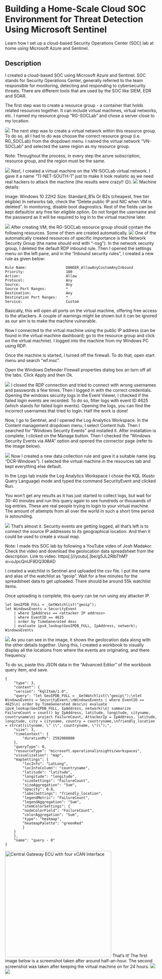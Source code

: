 # Building a Home-Scale Cloud SOC Environment for Threat Detection Using Microsoft Sentinel
Learn how I set up a cloud-based Security Operations Center (SOC) lab at home using Microsoft Azure and Sentinel.

## Description
I created a cloud-based SOC using Microsoft Azure and Sentinel. SOC stands for Security Operations Center, generally referred to the team responsible for monitoring, detecting and responding to cybersecurity threats. There are different tools that are used by the SOC like SIEM, EDR and SOAR.

The first step was to create a resource group - a container that holds related resources together. It can include virtual machines, virtual networks, etc. I named my resource group “RG-SOCLab” and chose a server close to my location.

<img src="https://github.com/shubodaya/HomeSOC/blob/64af00f4db902bf58fec8f02913ad0147965add9/Images/f1.png"/>
The next step was to create a virtual network within this resource group. To do so, all I had to do was choose the correct resource group (i.e. RG_SOCLab) from the dropdown menu. I named the virtual network “VN-SOCLab” and selected the same region as my resource group.

Note: Throughout the process, in every step the azure subscription, resource group, and the region must be the same.

<img src="https://github.com/shubodaya/HomeSOC/blob/64af00f4db902bf58fec8f02913ad0147965add9/Images/f2.png"/>
Next, I created a virtual machine on the VN-SOCLab virtual network. I gave it a name “TI-NET-SOUTH-1” just to make it look realistic as we need real hackers to attack the machine (the results were crazy!! 😉).

<img src="https://github.com/shubodaya/HomeSOC/blob/64af00f4db902bf58fec8f02913ad0147965add9/Images/f3.png"/>
Machine details:

Image: Windows 10 22H2
Size: Standard_B1s Or B2s (cheapest, free tier eligible)
In networks tab, check the “Delete public IP and NIC when VM is deleted”.
In monitoring, disable boot diagnostics.
Rest of the fields can be kept default/or any free tier eligible option. Do not forget the username and the password as it will be required to log in to the virtual machine later.

<img src="https://github.com/shubodaya/HomeSOC/blob/64af00f4db902bf58fec8f02913ad0147965add9/Images/f4.png"/>
After creating VM, the RG-SOCLab resource group should contain the following resources. Some of them are created automatically.

<img src="https://github.com/shubodaya/HomeSOC/blob/64af00f4db902bf58fec8f02913ad0147965add9/Images/f5.png"/>
One of the automatically created resources of specific importance is the Network Security Group (the name should end with “-nsg”). In the network security group, I deleted the default RDP inbound rule. Then I opened the settings menu on the left pane, and in the “Inbound security rules”, I created a new rule as given below:

```
Rule Name:                  DANGER_AllowAnyCustomAnyInbound
Priority:                   100
Action:                     Allow
Protocol:                   Any
Source:                     Any
Source Port Ranges:         *
Destination:                Any
Destination Port Ranges:    *
Service:                    Custom
```
Basically, this will open all ports on the virtual machine, offering free access to the attackers. A couple of warnings might be shown but it can be ignored as our aim is to make the machine vulnerable.

Now I connected to the virtual machine using the public IP address (can be found in the virtual machine dashboard; go to the resource group and click on the virtual machine). I logged into the machine from my Windows PC using RDP.

Once the machine is started, I turned off the firewall. To do that, open start menu and search “wf.msc”.

Open the Windows Defender Firewall properties dialog box an turn off all the tabs. Click Apply and then Ok.

<img src="https://github.com/shubodaya/HomeSOC/blob/64af00f4db902bf58fec8f02913ad0147965add9/Images/f7.png"/>
I closed the RDP connection and tried to connect with wrong usernames and passwords a few times. Then I logged in with the correct credentials. Opening the windows security logs in the Event Viewer, I checked if the failed login events are recorded. To do so, filter logs with event ID 4625 (which stands for failed login events). Opening the logs, you can find the incorrect usernames that tried to login. Half the work is done!

Now, I go to Sentinel, and I opened the Log Analytics Workspace. In the Content management dropdown menu, I select Content hub. Then I searched for “Windows Security Events” and installed it. After installation is complete, I clicked on the Manage button. Then I checked the “Windows Security Events via AMA” option and opened the connector page (refer to the image below).

<img src="https://github.com/shubodaya/HomeSOC/blob/64af00f4db902bf58fec8f02913ad0147965add9/Images/f8.png"/>
Now I created a new data collection rule and gave it a suitable name (eg. “DCR-Windows”). I selected the virtual machine in the resources tab and kept everything else default.

In the Logs tab inside the Log Analytics Workspace I chose the KQL (Kusto Query Language) mode and typed the command SecurityEvent and clicked Run.

You won’t get any results as it has just started to collect logs, but wait for 30-40 minutes and run this query again to see hundreds or thousands of log entries. These are real people trying to login to your virtual machine. The amount of attempts from all over the world in such a short time period is astounding.

<img src="https://github.com/shubodaya/HomeSOC/blob/64af00f4db902bf58fec8f02913ad0147965add9/Images/f9.png"/>
That’s almost it. Security events are getting logged, all that’s left is to connect the source IP addresses to its geographical location. And then it could be used to create a visual map.

Note: I made this SOC lab by following a YouTube video of Josh Madakor. Check the video and download the geolocation data spreadsheet from the description.
Link to video: https[:]//youtu[.]be/g5JL2RIbThM?si=oJpcQnUF8DQ30BAD

I created a watchlist in Sentinel and uploaded the csv file. I put the name and alias of the watchlist as “geoip”. Wait for a few minutes for the spreadsheet data to get uploaded. There should be around 55k watchlist items.

Once uploading is complete, this query can be run using any attacker IP.
```
let GeoIPDB_FULL = _GetWatchlist("geoip");
let WindowsEvents = SecurityEvent
    | where IpAddress == <attacker IP address>
    | where EventID == 4625
    | order by TimeGenerated desc
    | evaluate ipv4_lookup(GeoIPDB_FULL, IpAddress, network);
WindowsEvents
```
<img src="https://github.com/shubodaya/HomeSOC/blob/64af00f4db902bf58fec8f02913ad0147965add9/Images/f11.png"/>
As you can see in the image, it shows the geolocation data along with the other details together. Using this, I created a workbook to visually display all the locations from where the events are originating, and there frequency.

To do so, paste this JSON data in the “Advanced Editor” of the workbook query item, and save.

```
{
	"type": 3,
	"content": {
	"version": "KqlItem/1.0",
	"query": "let GeoIPDB_FULL = _GetWatchlist(\"geoip\");\nlet WindowsEvents = SecurityEvent;\nWindowsEvents | where EventID == 4625\n| order by TimeGenerated desc\n| evaluate ipv4_lookup(GeoIPDB_FULL, IpAddress, network)\n| summarize FailureCount = count() by IpAddress, latitude, longitude, cityname, countryname\n| project FailureCount, AttackerIp = IpAddress, latitude, longitude, city = cityname, country = countryname,\nfriendly_location = strcat(cityname, \" (\", countryname, \")\");",
	"size": 3,
	"timeContext": {
		"durationMs": 2592000000
	},
	"queryType": 0,
	"resourceType": "microsoft.operationalinsights/workspaces",
	"visualization": "map",
	"mapSettings": {
		"locInfo": "LatLong",
		"locInfoColumn": "countryname",
		"latitude": "latitude",
		"longitude": "longitude",
		"sizeSettings": "FailureCount",
		"sizeAggregation": "Sum",
		"opacity": 0.8,
		"labelSettings": "friendly_location",
		"legendMetric": "FailureCount",
		"legendAggregation": "Sum",
		"itemColorSettings": {
		"nodeColorField": "FailureCount",
		"colorAggregation": "Sum",
		"type": "heatmap",
		"heatmapPalette": "greenRed"
		}
	}
	},
	"name": "query - 0"
}
```
<img src="https://github.com/shubodaya/SD-Firewall-for-Automotive-Network/blob/9c22ed6455bd7f93e630385eab1821409371cebb/SDFW/Scenario1-Shared-vCAN/Scenario1.png" alt="Central Gateway ECU with four vCAN Interface" width="350" />
That’s it! The first image below is a screenshot taken after around half-an-hour. The second screenshot was taken after keeping the virtual machine on for 24 hours.

<img src="https://github.com/shubodaya/HomeSOC/blob/64af00f4db902bf58fec8f02913ad0147965add9/Images/f13.png"/>
<img src="https://github.com/shubodaya/HomeSOC/blob/64af00f4db902bf58fec8f02913ad0147965add9/Images/f14.png"/>
